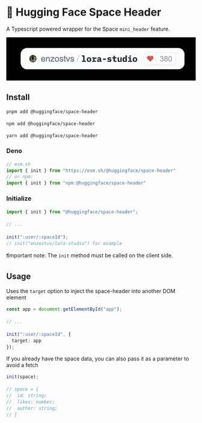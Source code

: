 # 🤗 Hugging Face Space Header

A Typescript powered wrapper for the Space `mini_header` feature.

![space header preview](./src/thumbnail.png)

## Install

```console
pnpm add @huggingface/space-header

npm add @huggingface/space-header

yarn add @huggingface/space-header
```

### Deno

```ts
// esm.sh
import { init } from "https://esm.sh/@huggingface/space-header"
// or npm:
import { init } from "npm:@huggingface/space-header"
```

### Initialize
```ts
import { init } from "@huggingface/space-header";

// ...

init(":user/:spaceId");
// init("enzostvs/lora-studio") for example
```
❗Important note: The `init` method must be called on the client side.

## Usage

Uses the `target` option to inject the space-header into another DOM element

```ts
const app = document.getElementById("app");

// ...

init(":user/:spaceId", {
  target: app
});
```

If you already have the space data, you can also pass it as a parameter to avoid a fetch

```ts
init(space);

// space = {
//  id: string;
//  likes: number;
//  author: string;
// }
```
